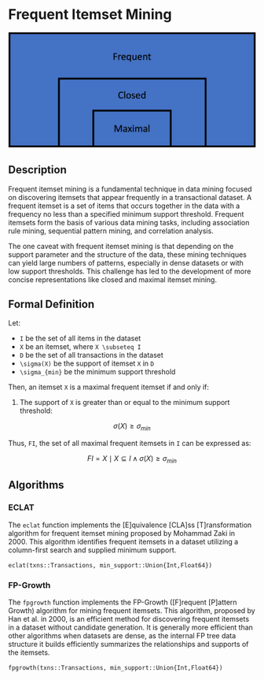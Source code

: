# Frequent Itemset Mining

![Diagram showing maximal itemsets as a subset of closed itemsets which are a subset of frequent itemsets](./assets/frequent.png)
## Description

Frequent itemset mining is a fundamental technique in data mining focused on discovering itemsets that appear frequently in a transactional dataset. A frequent itemset is a set of items that occurs together in the data with a frequency no less than a specified minimum support threshold. Frequent itemsets form the basis of various data mining tasks, including association rule mining, sequential pattern mining, and correlation analysis.

The one caveat with frequent itemset mining is that depending on the support parameter and the structure of the data, these mining techniques can yield large numbers of patterns, especially in dense datasets or with low support thresholds. This challenge has led to the development of more concise representations like closed and maximal itemset mining.

## Formal Definition
Let:
- ``I`` be the set of all items in the dataset
- ``X`` be an itemset, where ``X \subseteq I``
- ``D`` be the set of all transactions in the dataset
- ``\sigma(X)`` be the support of itemset ``X`` in ``D``
- ``\sigma_{min}`` be the minimum support threshold

Then, an itemset ``X`` is a maximal frequent itemset if and only if:
1.	The support of ``X`` is greater than or equal to the minimum support threshold: 
```math
\sigma(X) \geq \sigma_{min}
```


Thus, ``FI``, the set of all maximal frequent itemsets in ``I`` can be expressed as:

```math
FI = {X \mid X \subseteq I \wedge \sigma(X) \geq \sigma_{min}}
```

## Algorithms

### ECLAT

The `eclat` function implements the [E]quivalence [CLA]ss [T]ransformation algorithm for frequent itemset mining proposed by Mohammad Zaki in 2000. This algorithm identifies frequent itemsets in a dataset utilizing a column-first search and supplied minimum support.

```@docs
eclat(txns::Transactions, min_support::Union{Int,Float64})
```

### FP-Growth

The `fpgrowth` function implements the FP-Growth ([F]requent [P]attern Growth) algorithm for mining frequent itemsets. This algorithm, proposed by Han et al. in 2000, is an efficient method for discovering frequent itemsets in a dataset without candidate generation. It is generally more efficient than other algorithms when datasets are dense, as the internal FP tree data structure it builds efficiently summarizes the relationships and supports of the itemsets.

```@docs
fpgrowth(txns::Transactions, min_support::Union{Int,Float64})
```